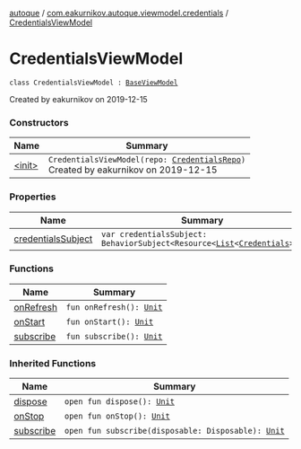 [autoque](../../index.md) / [com.eakurnikov.autoque.viewmodel.credentials](../index.md) / [CredentialsViewModel](./index.md)

# CredentialsViewModel

`class CredentialsViewModel : `[`BaseViewModel`](../../com.eakurnikov.autoque.viewmodel.base/-base-view-model/index.md)

Created by eakurnikov on 2019-12-15

### Constructors

| Name | Summary |
|---|---|
| [&lt;init&gt;](-init-.md) | `CredentialsViewModel(repo: `[`CredentialsRepo`](../../com.eakurnikov.autoque.data.repository/-credentials-repo/index.md)`)`<br>Created by eakurnikov on 2019-12-15 |

### Properties

| Name | Summary |
|---|---|
| [credentialsSubject](credentials-subject.md) | `var credentialsSubject: BehaviorSubject<Resource<`[`List`](https://kotlinlang.org/api/latest/jvm/stdlib/kotlin.collections/-list/index.html)`<`[`Credentials`](../../com.eakurnikov.autoque.data.model/-credentials/index.md)`>>>` |

### Functions

| Name | Summary |
|---|---|
| [onRefresh](on-refresh.md) | `fun onRefresh(): `[`Unit`](https://kotlinlang.org/api/latest/jvm/stdlib/kotlin/-unit/index.html) |
| [onStart](on-start.md) | `fun onStart(): `[`Unit`](https://kotlinlang.org/api/latest/jvm/stdlib/kotlin/-unit/index.html) |
| [subscribe](subscribe.md) | `fun subscribe(): `[`Unit`](https://kotlinlang.org/api/latest/jvm/stdlib/kotlin/-unit/index.html) |

### Inherited Functions

| Name | Summary |
|---|---|
| [dispose](../../com.eakurnikov.autoque.viewmodel.base/-base-view-model/dispose.md) | `open fun dispose(): `[`Unit`](https://kotlinlang.org/api/latest/jvm/stdlib/kotlin/-unit/index.html) |
| [onStop](../../com.eakurnikov.autoque.viewmodel.base/-base-view-model/on-stop.md) | `open fun onStop(): `[`Unit`](https://kotlinlang.org/api/latest/jvm/stdlib/kotlin/-unit/index.html) |
| [subscribe](../../com.eakurnikov.autoque.viewmodel.base/-base-view-model/subscribe.md) | `open fun subscribe(disposable: Disposable): `[`Unit`](https://kotlinlang.org/api/latest/jvm/stdlib/kotlin/-unit/index.html) |

